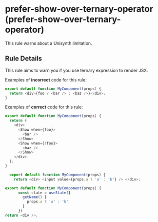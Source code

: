 # prefer-show-over-ternary-operator (prefer-show-over-ternary-operator)

This rule warns about a Unisynth limitation.

## Rule Details

This rule aims to warn you if you use ternary
expression to render JSX.

Examples of **incorrect** code for this rule:

```js
export default function MyComponent(props) {
  return <div>{foo ? <bar /> : <baz />}</div>;
}
```

Examples of **correct** code for this rule:

```js
export default function MyComponent(props) {
  return (
    <div>
      <Show when={foo}>
        <bar />
      </Show>
      <Show when={!foo}>
        <baz />
      </Show>
    </div>
  );
}
```

```js
  export default function MyComponent(props) {
    return <div> <input value={props.a ? 'a' : 'b'} /> </div>;
```

```js
export default function MyComponent(props) {
      const state = useState({
        getName() {
          props.a ? 'a' : 'b'
        }
      })
return <div />;
```
